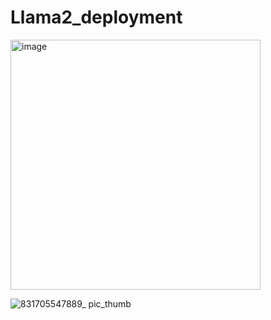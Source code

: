 # Llama2_deployment

<img width="400" alt="image" src="https://github.com/Hennnnnry/Llama2_deployment/assets/96227995/be55e079-7b49-4cb9-bed6-f99e9cd53806">

![831705547889_ pic_thumb](https://github.com/Hennnnnry/Llama2_deployment/assets/96227995/04ddcda9-66a9-489e-a61a-0ac7a3f4c866)
